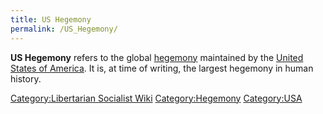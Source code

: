 ```yaml
---
title: US Hegemony
permalink: /US_Hegemony/
---
```


**US Hegemony** refers to the global
[hegemony](Hegemony_(International_Relations).md "wikilink") maintained by
the [United States of America](United_States_of_America.md "wikilink"). It
is, at time of writing, the largest hegemony in human history.

[Category:Libertarian Socialist
Wiki](Category:Libertarian_Socialist_Wiki.md "wikilink")
[Category:Hegemony](Category:Hegemony.md "wikilink")
[Category:USA](Category:USA.md "wikilink")